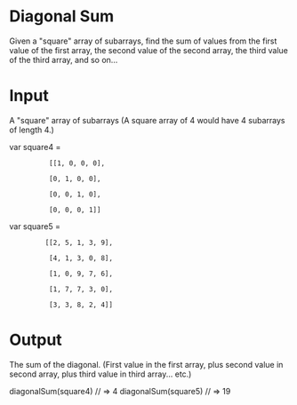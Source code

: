 # Diagonal Sum
Given a "square" array of subarrays, find the sum of values from the first value of the first array, the second value of the second array, the third value of the third array, and so on...

# Input

A "square" array of subarrays (A square array of 4 would have 4 subarrays of length 4.)

var square4 =

              [[1, 0, 0, 0],

              [0, 1, 0, 0],

              [0, 0, 1, 0],

              [0, 0, 0, 1]]

var square5 =

             [[2, 5, 1, 3, 9],

              [4, 1, 3, 0, 8],

              [1, 0, 9, 7, 6],

              [1, 7, 7, 3, 0],

              [3, 3, 8, 2, 4]]

# Output

The sum of the diagonal. (First value in the first array, plus second value in second array, plus third value in third array... etc.)

diagonalSum(square4) // => 4
diagonalSum(square5) // => 19
